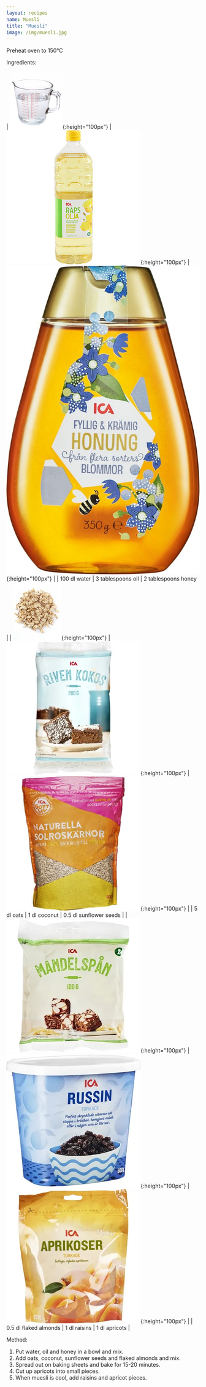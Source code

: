 ```yaml
---
layout: recipes
name: Muesli
title: "Muesli"
image: /img/muesli.jpg
---
```


Preheat oven to 150°C

Ingredients:

| ![Water](/img/water.jpg){:height="100px"} | ![Oil](/img/oil.jpg){:height="100px"} | ![Honey](/img/honey.jpg){:height="100px"} |
| 100 dl water | 3 tablespoons oil | 2 tablespoons honey |
| ![Oats](/img/oats.jpg){:height="100px"} | ![Coconut](/img/coconut.jpg){:height="100px"} | ![Sunflower seeds](/img/sunflowerseeds.jpg){:height="100px"} |
| 5 dl oats | 1 dl coconut | 0.5 dl sunflower seeds |
| ![Flaked almonds](/img/flakedalmonds.jpg){:height="100px"} | ![Raisins](/img/raisins.jpg){:height="100px"} | ![Apricots](/img/apricots.jpg){:height="100px"} |
| 0.5 dl flaked almonds | 1 dl raisins | 1 dl apricots |

Method:
1. Put water, oil and honey in a bowl and mix.
2. Add oats, coconut, sunflower seeds and flaked almonds and mix.
3. Spread out on baking sheets and bake for 15-20 minutes.
4. Cut up apricots into small pieces.
5. When muesli is cool, add raisins and apricot pieces.